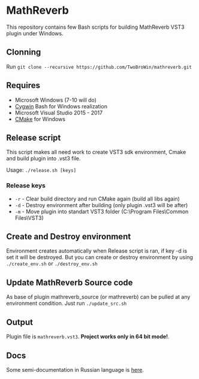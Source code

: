 # MathReverb
  This repository contains few Bash scripts for building MathReverb VST3 plugin under Windows.

## Clonning
  Run `git clone --recursive https://github.com/TwoBroWin/mathreverb.git`

## Requires
  * Microsoft Windows (7-10 will do)
  * [Cygwin](https://cygwin.com/) Bash for Windows realization
  * Microsoft Visual Studio 2015 - 2017
  * [CMake](https://cmake.org/) for Windows

## Release script
  This script makes all need work to create VST3 sdk environment, Cmake and build plugin into .vst3 file.

  Usage: `./release.sh [keys]`

### Release keys
  * `-r` - Clear build directory and run CMake again (build all libs again)
  * `-d` - Destroy environment after building (only plugin .vst3 will be after)
  * `-m` - Move plugin into standart VST3 folder (C:\Program Files\Common Files\VST3)

## Create and Destroy environment
  Environment creates automatically when Release script is ran, if key -d is set it will be destroyed.
  But you can create or destroy environment by using `./create_env.sh` or `./destroy_env.sh`

## Update MathReverb Source code
  As base of plugin mathreverb_source (or mathreverb) can be pulled at any environment condition.
  Just run `./update_src.sh`

## Output
  Plugin file is `mathreverb.vst3`. **Project works only in 64 bit mode!**.

## Docs
  Some semi-documentation in Russian language is [here](https://github.com/TwoBroWin/cookbook/tree/master/VST3).

